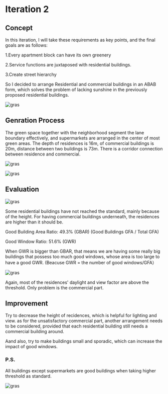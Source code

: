 # Iteration 2

## Concept
In this iteration, I will take these requirements as key points, and the final goals are as follows:

1.Every apartment block can have its own greenery

2.Service functions are juxtaposed with residential buildings.

3.Create street hierarchy

So I decided to arrange Residential and commercial buildings in an ABAB form, which solves the problem of lacking sunshine in the previously proposed residential buildings. 

![gras](imgs/I3P1.jpg)

## Genration Process
The green space together with the neighborhood segment the lane boundary effectively, and supermarkets are arranged in the center of most green areas. The depth of residences is 16m, of commercial buildings is 20m, distance between two buildings is 73m. There is a corridor connection between residence and commercial.

![gras](imgs/I3P2.jpg)

![gras](imgs/I3P6.png)

## Evaluation

![gras](imgs/I3P3.jpg)

Some residential buildings have not reached the standard, mainly because of the height. For having commercial buildings underneath, the residences are higher than it should be.

Good Building Area Ratio: 49.3% (GBAR)  (Good Buildings GFA / Total GFA)

Good Window Ratio: 51.6% (GWR)

When GWR is bigger than GBAR, that means we are having some really big buildings that possess too much good windows, whose area is too large to have a good GWR. (Beacuse GWR = the number of good windows/GFA）

![gras](imgs/I3P4.png)

Again, most of the residences' daylight and view factor are above the threshold. Only problem is the commercial part.

## Improvement
Try to decrease the height of recidences, which is helpful for lighting and view. as for the unsatisfactory commercial part, another arrangement needs to be considered, provided that each residential building still needs a commercial building around.

Aand also, try to make buildings small and sporadic, which can increase the impact of good windows.

### P.S.

All buildings except supermarkets are good buildings when taking higher threshold as standard.

![gras](imgs/I3P7.jpg)
